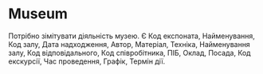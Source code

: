 Museum
======

Потрібно зімітувати діяльність музею.
 Є Код експоната, Найменування, Код залу, Дата надходження, Автор, Матеріал,
  Техніка, Найменування залу, Код відповідального, Код співробітника, ПІБ, Оклад,
   Посада, Код екскурсії, Час проведення, Графік, Термін дії.
